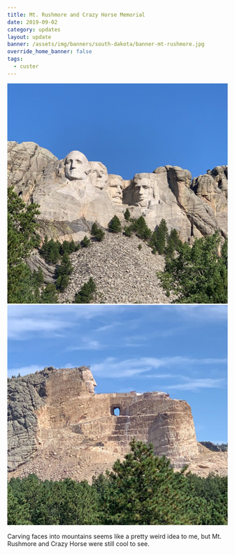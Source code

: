 ```yaml
---
title: Mt. Rushmore and Crazy Horse Memorial
date: 2019-09-02
category: updates
layout: update
banner: /assets/img/banners/south-dakota/banner-mt-rushmore.jpg
override_home_banner: false
tags:
  - custer
---
```


<div class="img-slider">
    <img src="/assets/img/updates/south-dakota/rushmore-crazy-horse/rushmore.jpg">
    <img src="/assets/img/updates/south-dakota/rushmore-crazy-horse/crazy-horse.jpg">
</div>

<p class="text-center">
    Carving faces into mountains seems like a pretty weird idea to me, but Mt. Rushmore and Crazy Horse were still cool to see.
</p>
